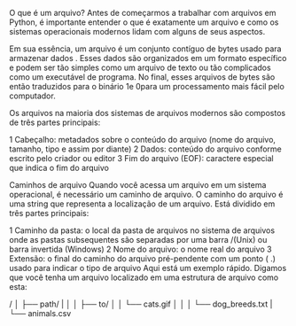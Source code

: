 O que é um arquivo?
Antes de começarmos a trabalhar com arquivos em Python, é importante entender o que é exatamente um arquivo e como os sistemas operacionais modernos lidam com alguns de seus aspectos.

Em sua essência, um arquivo é um conjunto contíguo de bytes usado para armazenar dados . Esses dados são organizados em um formato específico e podem ser tão simples como um arquivo de texto ou tão complicados como um executável de programa. No final, esses arquivos de bytes são então traduzidos para o binário 1e 0para um processamento mais fácil pelo computador.

Os arquivos na maioria dos sistemas de arquivos modernos são compostos de três partes principais:

1 Cabeçalho: metadados sobre o conteúdo do arquivo (nome do arquivo, tamanho, tipo e assim por diante)
2 Dados: conteúdo do arquivo conforme escrito pelo criador ou editor
3 Fim do arquivo (EOF): caractere especial que indica o fim do arquivo

Caminhos de arquivo
Quando você acessa um arquivo em um sistema operacional, é necessário um caminho de arquivo. O caminho do arquivo é uma string que representa a localização de um arquivo. Está dividido em três partes principais:

1 Caminho da pasta: o local da pasta de arquivos no sistema de arquivos onde as pastas subsequentes são separadas por uma barra /(Unix) ou barra invertida \(Windows)
2 Nome do arquivo: o nome real do arquivo
3 Extensão: o final do caminho do arquivo pré-pendente com um ponto ( .) usado para indicar o tipo de arquivo
Aqui está um exemplo rápido. Digamos que você tenha um arquivo localizado em uma estrutura de arquivo como esta:

/
│
├── path/
|   │
│   ├── to/
│   │   └── cats.gif
│   │
│   └── dog_breeds.txt
|
└── animals.csv

